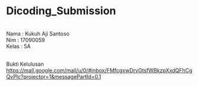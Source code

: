 # Dicoding_Submission

<br> Nama : Kukuh Aji Santoso
<br> Nim  : 17090059
<br> Kelas : 5A

<br> Bukti Kelulusan https://mail.google.com/mail/u/0/#inbox/FMfcgxwDrvGtsfWBkzpXxdQFhCgQvPlc?projector=1&messagePartId=0.1
